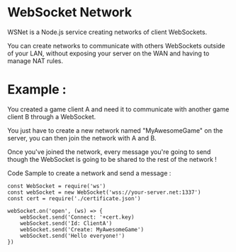 # WebSocket Network

WSNet is a Node.js service creating networks of client WebSockets.

You can create networks to communicate with others WebSockets outside of your LAN,
without exposing your server on the WAN and having to manage NAT rules.

# Example :

You created a game client A and need it to communicate with another game client B through a WebSocket.

You just have to create a new network named "MyAwesomeGame" on the server,
you can then join the network with A and B.

Once you've joined the network, 
every message you're going to send though the WebSocket is going to be shared to the rest of the network !

Code Sample to create a network and send a message :

```
const WebSocket = require('ws')
const webSocket = new WebSocket('wss://your-server.net:1337')
const cert = require('./certificate.json')

webSocket.on('open', (ws) => {
    webSocket.send('Connect: '+cert.key)
    webSocket.send('Id: ClientA')
    webSocket.send('Create: MyAwesomeGame')
    webSocket.send('Hello everyone!')
})

```

